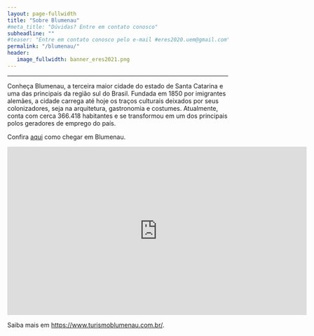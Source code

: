 ```yaml
---
layout: page-fullwidth
title: "Sobre Blumenau"
#meta_title: "Dúvidas? Entre em contato conosco"
subheadline: ""
#teaser: "Entre em contato conosco pelo e-mail #eres2020.uem@gmail.com"
permalink: "/blumenau/"
header:
   image_fullwidth: banner_eres2021.png
---
```

<hr>

<p>Conheça Blumenau, a terceira maior cidade do estado de Santa Catarina e uma das principais da região sul do Brasil. Fundada em 1850 por imigrantes alemães, a cidade carrega até hoje os traços culturais deixados por seus colonizadores, seja na arquitetura, gastronomia e costumes. Atualmente, conta com cerca 366.418 habitantes e se transformou em um dos principais polos geradores de emprego do país. </p>

<p>Confira <a href="https://www.turismoblumenau.com.br/como-chegar-em-blumenau/">aqui</a> como chegar em Blumenau.</p>

<iframe width="683" height="384" src="https://www.youtube.com/embed/hL1gQJew9sQ" title="Blumenau" frameborder="0" allow="accelerometer; autoplay; clipboard-write; encrypted-media; gyroscope; picture-in-picture" allowfullscreen></iframe>

Saiba mais em <a href="https://www.turismoblumenau.com.br/">https://www.turismoblumenau.com.br/</a>.
